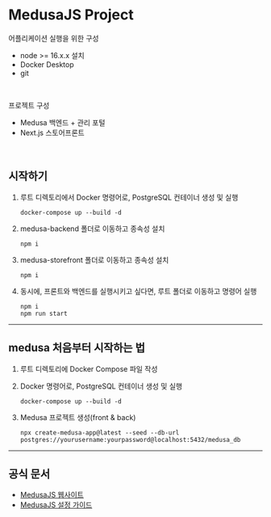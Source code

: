 # MedusaJS Project

어플리케이션 실행을 위한 구성
* node >= 16.x.x 설치
* Docker Desktop
* git

<br>

프로젝트 구성
* Medusa 백엔드 + 관리 포털
* Next.js 스토어프론트

<br>

## 시작하기

1. 루트 디렉토리에서 Docker 명령어로, PostgreSQL 컨테이너 생성 및 실행
    ```
    docker-compose up --build -d
    ```

2. medusa-backend 폴더로 이동하고 종속성 설치
    ```
    npm i
    ```

3. medusa-storefront 폴더로 이동하고 종속성 설치
    ```
    npm i
    ```

4. 동시에, 프론트와 백엔드를 실행시키고 싶다면, 루트 폴더로 이동하고 명령어 실행
    ```
    npm i
    npm run start
    ```
---
## medusa 처음부터 시작하는 법
1. 루트 디렉토리에 Docker Compose 파일 작성
   
3. Docker 명령어로, PostgreSQL 컨테이너 생성 및 실행
    ```
    docker-compose up --build -d
    ```
4. Medusa 프로젝트 생성(front & back)
    ```
    npx create-medusa-app@latest --seed --db-url postgres://yourusername:yourpassword@localhost:5432/medusa_db
    ```
---
## 공식 문서
* [MedusaJS 웹사이트](https://medusajs.com/)
* [MedusaJS 설정 가이드](https://docs.medusajs.com/create-medusa-app)
